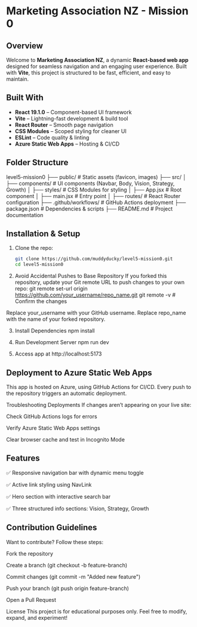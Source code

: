 # Marketing Association NZ - Mission 0

## Overview
Welcome to **Marketing Association NZ**, a dynamic **React-based web app** designed for seamless navigation and an engaging user experience. Built with **Vite**, this project is structured to be fast, efficient, and easy to maintain. 


##  Built With
-  **React 19.1.0** – Component-based UI framework  
-  **Vite** – Lightning-fast development & build tool  
-  **React Router** – Smooth page navigation  
-  **CSS Modules** – Scoped styling for cleaner UI  
-  **ESLint** – Code quality & linting  
-  **Azure Static Web Apps** – Hosting & CI/CD  


## Folder Structure
 level5-mission0
├── public/                # Static assets (favicon, images)
├── src/
│   ├── components/        # UI components (Navbar, Body, Vision, Strategy, Growth)
│   ├── styles/            # CSS Modules for styling
│   ├── App.jsx            # Root component
│   ├── main.jsx           # Entry point
│   ├── routes/            # React Router configuration
├── .github/workflows/     # GitHub Actions deployment
├── package.json           # Dependencies & scripts
├── README.md              # Project documentation

## Installation & Setup
1. Clone the repo:
   ```sh
   git clone https://github.com/muddyducky/level5-mission0.git
   cd level5-mission0
2. Avoid Accidental Pushes to Base Repository If you forked this repository, update your Git remote URL to push changes to your own repo:
git remote set-url origin https://github.com/your_username/repo_name.git
git remote -v  # Confirm the changes
  
Replace your_username with your GitHub username.
Replace repo_name with the name of your forked repository.
  
3. Install Dependencies
npm install

4. Run Development Server
npm run dev

5. Access app at
http://localhost:5173

## Deployment to Azure Static Web Apps
This app is hosted on Azure, using GitHub Actions for CI/CD. Every push to the repository triggers an automatic deployment.

Troubleshooting Deployments
 If changes aren’t appearing on your live site:

Check GitHub Actions logs for errors

Verify Azure Static Web Apps settings

Clear browser cache and test in Incognito Mode

##  Features
✅ Responsive navigation bar with dynamic menu toggle

✅ Active link styling using NavLink

✅ Hero section with interactive search bar

✅ Three structured info sections: Vision, Strategy, Growth

## Contribution Guidelines
Want to contribute? Follow these steps:

Fork the repository

Create a branch (git checkout -b feature-branch)

Commit changes (git commit -m "Added new feature")

Push your branch (git push origin feature-branch)

Open a Pull Request 

License
This project is for educational purposes only. Feel free to modify, expand, and experiment! 


